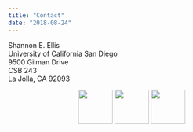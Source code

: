 ```yaml
---
title: "Contact"
date: "2018-08-24"
---
```


Shannon E. Ellis <br />
University of California San Diego <br />
9500 Gilman Drive <br />
CSB 243 <br />
La Jolla, CA 92093 <br />


<center><a href="mailto:shannon0ellis@gmail.com" target="_blank"><img src ="/./images/email-logo.png", width="70", height="70"></a>
<a href="https://GitHub.com/ShanEllis/" target="_blank"><img src ="/./images/github-logo.png", width="70", height="70"></a>
<a href="https://twitter.com/Shannon_E_Ellis/" target="_blank"><img src ="/./images/twitter-logo.png", width="70", height="70"></a></center>
